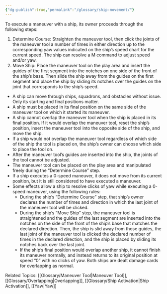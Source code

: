 ```yaml
---
{"dg-publish":true,"permalink":"/glossary/ship-movement/"}
---
```


To execute a maneuver with a ship, its owner proceeds through the following steps:
1. Determine Course: Straighten the maneuver tool, then click the joints of the maneuver tool a number of times in either direction up to the corresponding yaw values indicated on the ship’s speed chart for the current speed. The ship can resolve a M command to adjust speed and/or yaw.
2. Move Ship: Place the maneuver tool on the play area and insert the guides of the first segment into the notches on one side of the front of the ship’s base. Then slide the ship away from the guides on the first segment and place the ship by sliding its notches over the guides on the joint that corresponds to the ship’s speed.
- A ship can move through ships, squadrons, and obstacles without issue. Only its starting and final positions matter.
- A ship must be placed in its final position on the same side of the maneuver tool on which it started its maneuver.
- A ship cannot overlap the maneuver tool when the ship is placed in its final position. If it would overlap the maneuver tool, reset the ship’s position, insert the maneuver tool into the opposite side of the ship, and move the ship. 
- If a ship would not overlap the maneuver tool regardless of which side of the ship the tool is placed on, the ship’s owner can choose which side to place the tool on.
- After the maneuver tool’s guides are inserted into the ship, the joints of the tool cannot be adjusted.
- The maneuver tool can be placed on the play area and manipulated freely during the “Determine Course” step. 
- If a ship executes a 0-speed maneuver, it does not move from its current position, but it is still considered to have executed a maneuver.
- Some effects allow a ship to resolve clicks of yaw while executing a 0-speed maneuver, using the following rules:
	- During the ship’s “Determine Course” step, that ship’s owner declares the number of times and direction in which the last joint of the maneuver tool will be clicked. 
	- During the ship’s “Move Ship” step, the maneuver tool is straightened and the guides of the last segment are inserted into the notches on the side of the front of the ship’s base that matches the declared direction. Then, the ship is slid away from those guides, the last joint of the maneuver tool is clicked the declared number of times in the declared direction, and the ship is placed by sliding its notches back over the last joint.
	- If the ship’s final position would overlap another ship, it cannot finish its maneuver normally, and instead returns to its original position at speed “0” with no clicks of yaw. Both ships are dealt damage cards for overlapping as normal.

Related Topics: [[Glossary/Maneuver Tool\|Maneuver Tool]], [[Glossary/Overlapping\|Overlapping]], [[Glossary/Ship Activation\|Ship Activation]], [[Yaw\|Yaw]]

